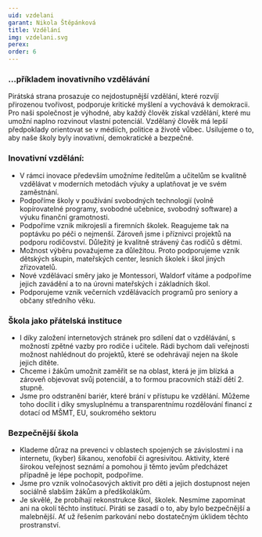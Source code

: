 ```yaml
---
uid: vzdelani
garant: Nikola Štěpánková
title: Vzdělání
img: vzdelani.svg
perex:
order: 6
---
```


### ...příkladem inovativního vzdělávání

Pirátská strana prosazuje co nejdostupnější vzdělání, které rozvíjí přirozenou tvořivost, podporuje kritické myšlení a vychovává k demokracii. Pro naši společnost je výhodné, aby každý člověk získal vzdělání, které mu umožní naplno rozvinout vlastní potenciál. Vzdělaný člověk má lepší předpoklady orientovat se v médiích, politice a životě vůbec. Usilujeme o to, aby naše školy byly inovativní, demokratické a bezpečné.


### Inovativní vzdělání:

- V rámci inovace především umožníme ředitelům a učitelům se kvalitně vzdělávat v moderních metodách výuky a uplatňovat je ve svém zaměstnání.   
- Podpoříme školy v používání svobodných technologií (volně kopírovatelné programy, svobodné učebnice, svobodný software) a výuku finanční gramotnosti.  
- Podpoříme vznik mikrojeslí a firemních školek. Reagujeme tak na poptávku po péči o nejmenší. Zároveň jsme i příznivci projektů na podporu rodičovství. Důležitý je kvalitně strávený čas rodičů s dětmi. 
- Možnost výběru považujeme za důležitou. Proto podporujeme vznik dětských skupin, mateřských center, lesních školek i škol jiných zřizovatelů. 
- Nové vzdělávací směry jako je Montessori, Waldorf vítáme a podpoříme jejich zavádění a to na úrovni mateřských i základních škol.  
- Podporujeme vznik večerních vzdělávacích programů pro seniory a občany středního věku. 

### Škola jako přátelská instituce

- I díky založení internetových stránek pro sdílení dat o vzdělávání, s možností zpětné vazby pro rodiče i učitele. Rádi bychom dali veřejnosti možnost nahlédnout do projektů, které se odehrávají nejen na škole jejich dítěte.  
- Chceme i žákům umožnit zaměřit se na oblast, která je jim blízká a zároveň objevovat svůj potenciál, a to formou pracovních stáží dětí 2. stupně. 
- Jsme pro odstranění bariér, které brání v přístupu ke vzdělání. Můžeme toho docílit i díky smysluplnému a transparentnímu rozdělování financí z dotací od MŠMT, EU, soukromého sektoru 

### Bezpečnější škola

- Klademe důraz na prevenci v oblastech spojených se závislostmi i na internetu, (kyber) šikanou, xenofobií či agresivitou. Aktivity, které širokou veřejnost seznámí a pomohou ji těmto jevům předcházet případně je lépe pochopit, podpoříme. 
- Jsme pro vznik volnočasových aktivit pro děti a jejich dostupnost nejen sociálně slabším žákům a předškolákům.   
- Je skvělé, že probíhají rekonstrukce škol, školek. Nesmíme zapomínat ani na okolí těchto institucí. Piráti se zasadí o to, aby bylo bezpečnější a malebnější. Ať už řešením parkování nebo dostatečným úklidem těchto prostranství.


